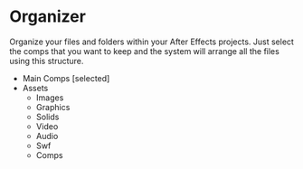 # Organizer
Organize your files and folders within your After Effects projects.
Just select the comps that you want to keep and the system will arrange all the files using this structure.
- Main Comps [selected]
- Assets
    - Images
    - Graphics
    - Solids
    - Video
    - Audio
    - Swf
    - Comps
    
